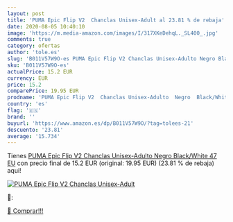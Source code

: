 ```yaml
---
layout: post
title: 'PUMA Epic Flip V2  Chanclas Unisex-Adult al 23.81 % de rebaja'
date: 2020-08-05 10:40:10
image: 'https://m.media-amazon.com/images/I/317XKeDehqL._SL400_.jpg'
comments: true
category: ofertas
author: 'tole.es'
slug: 'B011V57W9O-es PUMA Epic Flip V2 Chanclas Unisex-Adulto Negro Black/White...'
sku: 'B011V57W9O-es'
actualPrice: 15.2 EUR
currency: EUR
price: 15.2
comparePrice: 19.95 EUR
prodname: 'PUMA Epic Flip V2  Chanclas Unisex-Adulto  Negro  Black/White   47 EU'
country: 'es'
flag: '🇪🇸'
brand: ''
buyurl: 'https://www.amazon.es/dp/B011V57W9O/?tag=tolees-21'
descuento: '23.81'
average: '15.734'
---
```


Tienes [PUMA Epic Flip V2  Chanclas Unisex-Adulto  Negro  Black/White   47 EU](https://www.amazon.es/dp/B011V57W9O/?tag=tolees-21) con precio final de  15.2 EUR (original: 19.95 EUR) (23.81 %  de rebaja) aqui!

[![PUMA Epic Flip V2  Chanclas Unisex-Adult](https://m.media-amazon.com/images/I/317XKeDehqL._SL400_.jpg)](https://www.amazon.es/dp/B011V57W9O/?tag=tolees-21)

🔎:


[🛒 Comprar!!!](https://www.amazon.es/dp/B011V57W9O/?tag=tolees-21)
